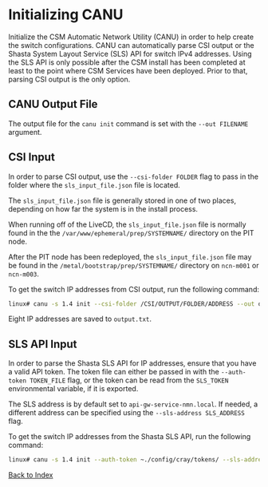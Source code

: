 # Initializing CANU

Initialize the CSM Automatic Network Utility (CANU) in order to help create the switch configurations. CANU can automatically parse CSI output or
the Shasta System Layout Service (SLS) API for switch IPv4 addresses. Using the SLS API is only possible after the CSM install has been completed
at least to the point where CSM Services have been deployed. Prior to that, parsing CSI output is the only option.

## CANU Output File

The output file for the `canu init` command is set with the `--out FILENAME` argument.

## CSI Input

In order to parse CSI output, use the `--csi-folder FOLDER` flag to pass in the folder where the `sls_input_file.json` file is located.

The `sls_input_file.json` file is generally stored in one of two places, depending on how far the system is in the install process.

When running off of the LiveCD, the `sls_input_file.json` file is normally found in the the `/var/www/ephemeral/prep/SYSTEMNAME/` directory on the PIT node.

After the PIT node has been redeployed, the `sls_input_file.json` file may be found in the `/metal/bootstrap/prep/SYSTEMNAME/` directory on `ncn-m001` or `ncn-m003`.

To get the switch IP addresses from CSI output, run the following command:

```bash
linux# canu -s 1.4 init --csi-folder /CSI/OUTPUT/FOLDER/ADDRESS --out output.txt
```

Eight IP addresses are saved to `output.txt`.

## SLS API Input

In order to parse the Shasta SLS API for IP addresses, ensure that you have a valid API token. The token file can either be passed in with the
`--auth-token TOKEN_FILE` flag, or the token can be read from the `SLS_TOKEN` environmental variable, if it is exported.

The SLS address is by default set to `api-gw-service-nmn.local`. If needed, a different address can be specified using the `--sls-address SLS_ADDRESS` flag.

To get the switch IP addresses from the Shasta SLS API, run the following command:

```bash
linux# canu -s 1.4 init --auth-token ~./config/cray/tokens/ --sls-address 1.2.3.4 --out output.txt
```

[Back to Index](./index.md)
